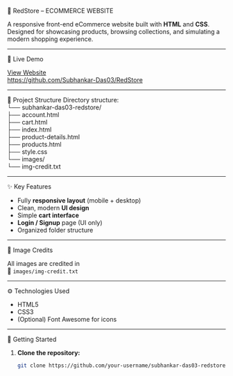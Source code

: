 🛒 RedStore – ECOMMERCE WEBSITE

A responsive front-end eCommerce website built with **HTML** and **CSS**. Designed for showcasing products, browsing collections, and simulating a modern shopping experience.

---

🔗 Live Demo

[View Website](#)  
https://github.com/Subhankar-Das03/RedStore

---

📂 Project Structure
Directory structure: <br>
└── subhankar-das03-redstore/ <br>
    ├── account.html <br>
    ├── cart.html <br>
    ├── index.html <br>
    ├── product-details.html <br>
    ├── products.html <br>
    ├── style.css <br>
    └── images/ <br>
        └── img-credit.txt


---

✨ Key Features

- Fully **responsive layout** (mobile + desktop)
- Clean, modern **UI design**
- Simple **cart interface**
- **Login / Signup** page (UI only)
- Organized folder structure

---

📸 Image Credits

All images are credited in  
📁 `images/img-credit.txt`

---

⚙️ Technologies Used

- HTML5  
- CSS3  
- (Optional) Font Awesome for icons

---

🚀 Getting Started

1. **Clone the repository:**
   ```bash
   git clone https://github.com/your-username/subhankar-das03-redstore.git


